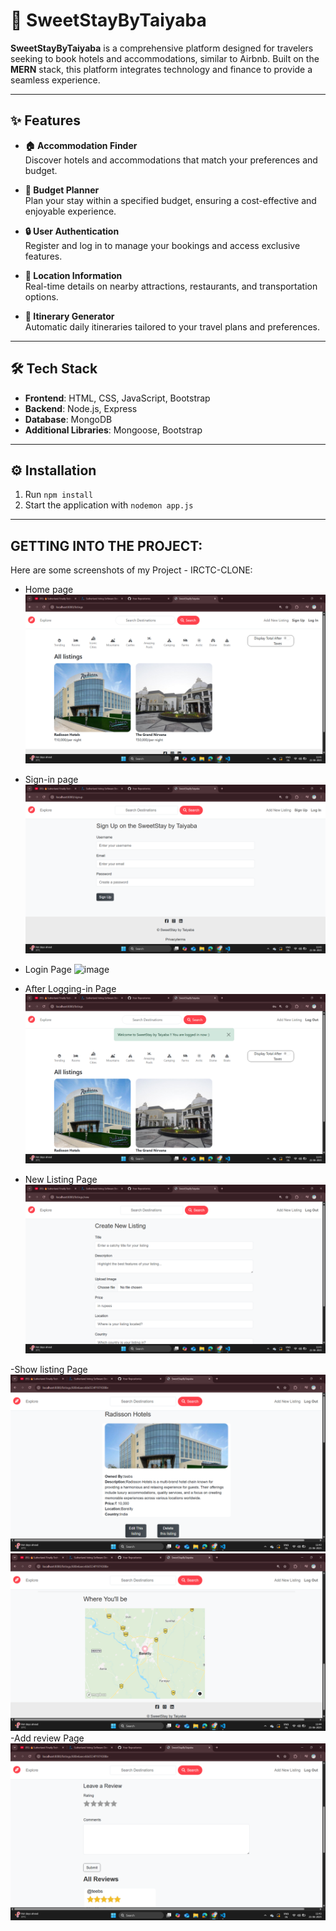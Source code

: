 # 🏨 SweetStayByTaiyaba

**SweetStayByTaiyaba** is a comprehensive platform designed for travelers seeking to book hotels and accommodations, similar to Airbnb. Built on the **MERN** stack, this platform integrates technology and finance to provide a seamless experience.

---

## ✨ Features

- **🏠 Accommodation Finder**  
  Discover hotels and accommodations that match your preferences and budget.

- **💸 Budget Planner**  
  Plan your stay within a specified budget, ensuring a cost-effective and enjoyable experience.

- **🔒 User Authentication**  
  Register and log in to manage your bookings and access exclusive features.


- **📍 Location Information**  
  Real-time details on nearby attractions, restaurants, and transportation options.

- **📝 Itinerary Generator**  
  Automatic daily itineraries tailored to your travel plans and preferences.

---

## 🛠️ Tech Stack

- **Frontend**: HTML, CSS, JavaScript, Bootstrap  
- **Backend**: Node.js, Express  
- **Database**: MongoDB  
- **Additional Libraries**: Mongoose, Bootstrap

---

## ⚙️ Installation

1. Run `npm install`  
2. Start the application with `nodemon app.js`

---

## GETTING INTO THE PROJECT:

Here are some screenshots of my Project - IRCTC-CLONE:

- Home page
![image](https://github.com/Taiyabakhan/SweetStayByTaiyaba/blob/main/Screenshots/Screenshot%20(264).png)

- Sign-in page
![image](https://github.com/Taiyabakhan/SweetStayByTaiyaba/blob/main/Screenshots/Screenshot%20(265).png)

- Login Page 
![image](https://github.com/Taiyabakhan/IRCTC-CLONE-/blob/main/Screenshots/Screenshot%20(260).png)

- After Logging-in Page 
![image](https://github.com/Taiyabakhan/SweetStayByTaiyaba/blob/main/Screenshots/Screenshot%20(267).png)
- New Listing Page
![image](https://github.com/Taiyabakhan/SweetStayByTaiyaba/blob/main/Screenshots/Screenshot%20(268).png)

-Show listing Page
![image](https://github.com/Taiyabakhan/SweetStayByTaiyaba/blob/main/Screenshots/Screenshot%20(269).png)
![image](https://github.com/Taiyabakhan/SweetStayByTaiyaba/blob/main/Screenshots/Screenshot%20(271).png)
-Add review Page
![image](https://github.com/Taiyabakhan/SweetStayByTaiyaba/blob/main/Screenshots/Screenshot%20(270).png)

